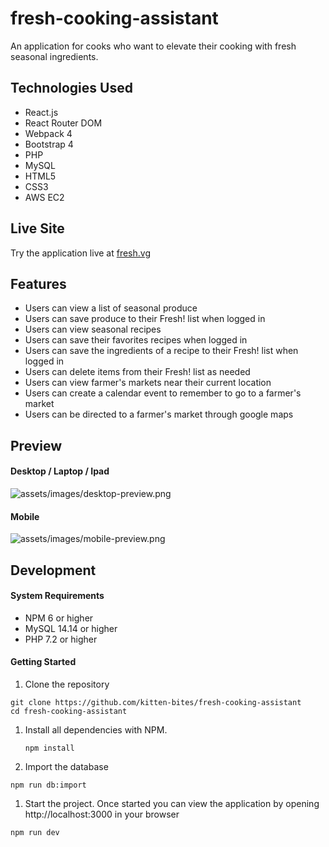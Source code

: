 # fresh-cooking-assistant
An application for cooks who want to elevate their cooking with fresh seasonal ingredients.

## Technologies Used
- React.js
- React Router DOM
- Webpack 4
- Bootstrap 4
- PHP
- MySQL
- HTML5
- CSS3
- AWS EC2

## Live Site

Try the application live at [fresh.vg](https://fresh.vg)

## Features

- Users can view a list of seasonal produce
- Users can save produce to their Fresh! list when logged in
- Users can view seasonal recipes
- Users can save their favorites recipes when logged in
- Users can save the ingredients of a recipe to their Fresh! list when logged in
- Users can delete items from their Fresh! list as needed
- Users can view farmer's markets near their current location
- Users can create a calendar event to remember to go to a farmer's market
- Users can be directed to a farmer's market through google maps

## Preview

#### Desktop / Laptop / Ipad

![assets/images/desktop-preview.png](assets/images/desktop-preview.png)

#### Mobile

![assets/images/mobile-preview.png](assets/images/mobile-preview.png)

## Development

#### System Requirements

- NPM 6 or higher
- MySQL 14.14 or higher
- PHP 7.2 or higher

#### Getting Started

1. Clone the repository

  ```shell
  git clone https://github.com/kitten-bites/fresh-cooking-assistant
  cd fresh-cooking-assistant
  ```

1. Install all dependencies with NPM.
  
   ```shell
   npm install
   ```
   
1. Import the database

  ```shell
  npm run db:import
  ```

1. Start the project. Once started you can view the application by opening http://localhost:3000 in your browser
  ```shell
  npm run dev
  ```
